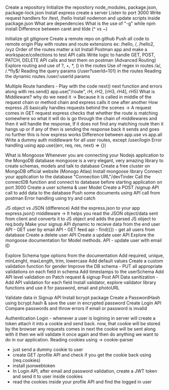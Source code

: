 Create a repository
Initialize the repository
node_modules, package.json, package-lock.json
Install express
create a server
Listen to port 3000
Write request handlers for /test, /hello
Install nodemon and update scripts inside package.json
What are dependencies
What is the use of "-g" while npm install
Difference between caret and tilde (^ vs ~)

Initialize git
gitignore
Create a remote repo on github
Push all code to remote origin
Play with routes and route extensions ex: /hello, /, /hello2, /xyz
Order of the routes matter a lot
Install Postman app and make a workspace/collections to test API calls
Write logic to handle GET, POST, PATCH, DELETE API calls and test them on postman
(Advanced Routing)
Explore routing and use of ?, +, *, () in the routes
Use of regex in routes /a/, /.*fly$/
Reading the query params (/user?userId=101) in the routes
Reading the dynamic routes /user/:userId params

Multiple Route handlers - Play with the code
next()
next function and errors along with res.send()
app.use("/route", rH, rH2, [rH3, rH4], rH5)
What is Middleware? why do we need it
-> Because it is called in middle of the request chain or method chain and express calls it one after another
How express JS basically handles requests behind the scenes
-> A request comes in GET request express checks that whether the route is matching somewhere so what it will do is go through the chain of middlewares and then it will handle the response, If it does not find any matching route then it hangs up or if any of then is sending the response back it sends and goes no further this is how express works
Difference between app.use vs app.all
Write a dummy auth middleware for all user routes, except /user/login
Error handling using app.use((err, req, res, next) => {})

What is Mongoose
Whenever you are connecting your Nodejs application to the MongoDB database mongoose is a very elegant, very amazing library to create schemas, models and talk to database
Create a free cluster on MongoDB official website (Monogo Atlas)
Install mongoose library
Connect your application to the database "Connection URL"/devTinder
Call the connectDB function and connect to database before starting application on port 3000
Create a user schema & user Model
Create a POST /signup API call to add data to the database
Push some documents using API call from postman
Error handling using try and catch

JS object vs JSON (difference)
Add the express.json to your app
express.json() middleware -> It helps you read the JSON object/data sent from client and converts it to JS object and adds the parsed JS object to req.body
Make your signup API dynamic to recieve data from the end user
API - GET user by email
API - GET feed api - find({}) - get all users from database
Create a delete user API
Create a update user API
Explore the mongoose documentation for Model methods.
API - update user with email ID

Explore Schema type options from the documentation
Add required, unique, minLenght, maxLength, trim, lowercase
Add default values
Create a custom validation function for gender
Improve the DB schema - PUT all appropriate validations on each field in schema
Add timestamps to the userSchema
Add API level validation on Patch request & signup Post API
Data sanitization - Add API validation for each field
Install validator, explore validator library functions and use it for password, email and photoURL

Validate data in Signup API
Install bcrypt package 
Create a PasswordHash using bcrypt.hash & save the user in encrypted password
Create Login API 
Compare passwords and throw errors if email or password is invalid 


Authentication
Login - whenever a user is logining in server will create a token attach it into a cookie and send back. now, that cookie will be stored by the browser any requests comes in next the cookie will be sent along with it then we will validate it once again and then do anything we want to do in our application.
Reading cookies using -> cookie-parser
- just send a dummy cookie to user
- create GET /profile API and check if you get the cookie back using (req.cookies)
- install jsonwebtoken
- In Login API, after email and password validation, create a JWT token and send it to user inside cookies
- read the cookies inside your profile API and find the logged in user
